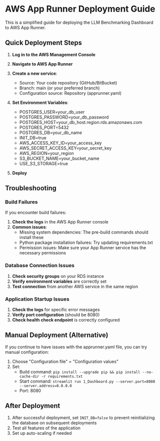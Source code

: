 # AWS App Runner Deployment Guide

This is a simplified guide for deploying the LLM Benchmarking Dashboard to AWS App Runner.

## Quick Deployment Steps

1. **Log in to the AWS Management Console**
2. **Navigate to AWS App Runner**
3. **Create a new service**:
   - Source: Your code repository (GitHub/BitBucket)
   - Branch: main (or your preferred branch)
   - Configuration source: Repository (apprunner.yaml)

4. **Set Environment Variables**:
   - POSTGRES_USER=your_db_user
   - POSTGRES_PASSWORD=your_db_password
   - POSTGRES_HOST=your_db_host.region.rds.amazonaws.com
   - POSTGRES_PORT=5432
   - POSTGRES_DB=your_db_name
   - INIT_DB=true
   - AWS_ACCESS_KEY_ID=your_access_key
   - AWS_SECRET_ACCESS_KEY=your_secret_key
   - AWS_REGION=your_region
   - S3_BUCKET_NAME=your_bucket_name
   - USE_S3_STORAGE=true

5. **Deploy**

## Troubleshooting

### Build Failures

If you encounter build failures:

1. **Check the logs** in the AWS App Runner console
2. **Common issues**:
   - Missing system dependencies: The pre-build commands should install these
   - Python package installation failures: Try updating requirements.txt
   - Permission issues: Make sure your App Runner service has the necessary permissions

### Database Connection Issues

1. **Check security groups** on your RDS instance
2. **Verify environment variables** are correctly set
3. **Test connection** from another AWS service in the same region

### Application Startup Issues

1. **Check the logs** for specific error messages
2. **Verify port configuration** (should be 8080)
3. **Check health check endpoint** is correctly configured

## Manual Deployment (Alternative)

If you continue to have issues with the apprunner.yaml file, you can try manual configuration:

1. Choose "Configuration file" = "Configuration values"
2. Set:
   - Build command: `pip install --upgrade pip && pip install --no-cache-dir -r requirements.txt`
   - Start command: `streamlit run 1_Dashboard.py --server.port=8080 --server.address=0.0.0.0`
   - Port: 8080

## After Deployment

1. After successful deployment, set `INIT_DB=false` to prevent reinitializing the database on subsequent deployments
2. Test all features of the application
3. Set up auto-scaling if needed 